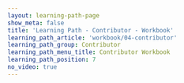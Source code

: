 ```yaml
---
layout: learning-path-page
show_meta: false
title: 'Learning Path - Contributor - Workbook'
learning_path_article: 'workbook/04-contributor'
learning_path_group: Contributor
learning_path_menu_title: Contributor Workbook
learning_path_position: 7
no_video: true
---
```

